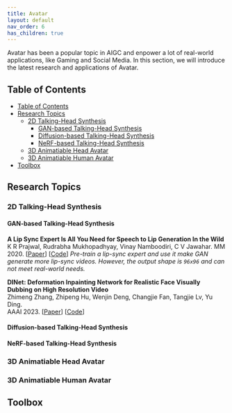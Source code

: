 ```yaml
---
title: Avatar
layout: default
nav_order: 6
has_children: true
---
```

Avatar has been a popular topic in AIGC and enpower a lot of real-world applications, like Gaming and Social Media. In this section, we will introduce the latest research and applications of Avatar.

## Table of Contents
- [Table of Contents](#table-of-contents)
- [Research Topics](#research-topics)
  - [2D Talking-Head Synthesis](#2d-talking-head-synthesis)
    - [GAN-based Talking-Head Synthesis](#gan-based-talking-head-synthesis)
    - [Diffusion-based Talking-Head Synthesis](#diffusion-based-talking-head-synthesis)
    - [NeRF-based Talking-Head Synthesis](#nerf-based-talking-head-synthesis)
  - [3D Animatiable Head Avatar](#3d-animatiable-head-avatar)
  - [3D Animatiable Human Avatar](#3d-animatiable-human-avatar)
- [Toolbox](#toolbox)

## Research Topics

### 2D Talking-Head Synthesis
#### GAN-based Talking-Head Synthesis

**A Lip Sync Expert Is All You Need for Speech to Lip Generation In the Wild**
K R Prajwal, Rudrabha Mukhopadhyay, Vinay Namboodiri, C V Jawahar.
MM 2020. [[<ins>Paper</ins>](http://arxiv.org/abs/2008.10010)] [[<ins>Code</ins>](https://github.com/Rudrabha/Wav2Lip)]
_Pre-train a lip-sync expert and use it make GAN generate more lip-sync videos. However, the output shape is `96x96` and can not meet real-world needs._
  
**DINet: Deformation Inpainting Network for Realistic Face Visually Dubbing on High Resolution Video**  
Zhimeng Zhang, Zhipeng Hu, Wenjin Deng, Changjie Fan, Tangjie Lv, Yu Ding.  
AAAI 2023. [[<ins>Paper</ins>](https://arxiv.org/abs/2303.03988)] [[<ins>Code</ins>](https://github.com/MRzzm/DINet)]
  

  
#### Diffusion-based Talking-Head Synthesis
#### NeRF-based Talking-Head Synthesis

### 3D Animatiable Head Avatar

### 3D Animatiable Human Avatar

## Toolbox



